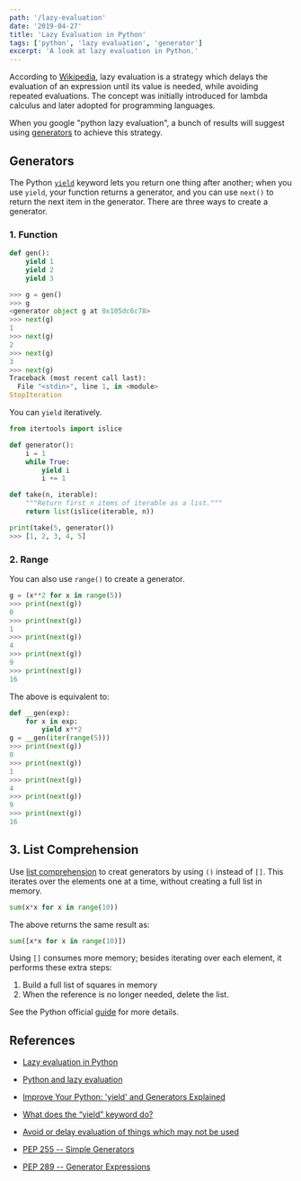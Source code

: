 ```yaml
---
path: '/lazy-evaluation'
date: '2019-04-27'
title: 'Lazy Evaluation in Python'
tags: ['python', 'lazy evaluation', 'generator']
excerpt: 'A look at lazy evaluation in Python.'
---
```

According to [Wikipedia](https://en.wikipedia.org/wiki/Lazy_evaluation), lazy evaluation is a strategy which delays the evaluation of an expression until its value is needed, while avoiding repeated evaluations. The concept was initially introduced for lambda calculus and later adopted for programming languages.

When you google "python lazy evaluation", a bunch of results will suggest using [generators](https://www.python.org/dev/peps/pep-0255/) to achieve this strategy.

## Generators
The Python [`yield`](https://docs.python.org/3/reference/simple_stmts.html#yield) keyword lets you return one thing after another; when you use `yield`, your function returns a generator, and you can use `next()` to return the next item in the generator. There are three ways to create a generator.

### 1. Function
```python
def gen():
    yield 1
    yield 2
    yield 3

>>> g = gen()
>>> g
<generator object g at 0x105dc6c78>
>>> next(g)
1
>>> next(g)
2
>>> next(g)
3
>>> next(g)
Traceback (most recent call last):
  File "<stdin>", line 1, in <module>
StopIteration
```

You can `yield` iteratively.

```python
from itertools import islice

def generator():
    i = 1
    while True:
        yield i
        i += 1

def take(n, iterable):
    """Return first n items of iterable as a list."""
    return list(islice(iterable, n))

print(take(5, generator())
>>> [1, 2, 3, 4, 5]
```

### 2. Range
You can also use `range()` to create a generator.

```python
g = (x**2 for x in range(5))
>>> print(next(g))
0
>>> print(next(g))
1
>>> print(next(g))
4
>>> print(next(g))
9
>>> print(next(g))
16
```

The above is equivalent to:

```python
def __gen(exp):
    for x in exp:
        yield x**2
g = __gen(iter(range(5)))
>>> print(next(g))
0
>>> print(next(g))
1
>>> print(next(g))
4
>>> print(next(g))
9
>>> print(next(g))
16
```

## 3. List Comprehension
Use [list comprehension](https://www.python.org/dev/peps/pep-0202/) to creat generators by using `()` instead of `[]`. This iterates over the elements one at a time, without creating a full list in memory.

```python
sum(x*x for x in range(10))
```

The above returns the same result as:

```python
sum([x*x for x in range(10)])
```

Using `[]` consumes more memory; besides iterating over each element, it performs these extra steps:
1. Build a full list of squares in memory
3. When the reference is no longer needed, delete the list.

See the Python official [guide](https://www.python.org/dev/peps/pep-0289/#rationale) for more details.

## References
- [Lazy evaluation in Python](https://stackoverflow.com/questions/20535342/lazy-evaluation-in-python)

- [Python and lazy evaluation](https://swizec.com/blog/python-and-lazy-evaluation/swizec/5148)

- [Improve Your Python: 'yield' and Generators Explained](https://jeffknupp.com/blog/2013/04/07/improve-your-python-yield-and-generators-explained/)

- [What does the “yield” keyword do?](https://stackoverflow.com/questions/231767/what-does-the-yield-keyword-do)

- [Avoid or delay evaluation of things which may not be used](https://stackoverflow.com/questions/9802981/avoid-or-delay-evaluation-of-things-which-may-not-be-used)

- [PEP 255 -- Simple Generators](https://www.python.org/dev/peps/pep-0255/)

- [PEP 289 -- Generator Expressions](https://www.python.org/dev/peps/pep-0289/#id8)
